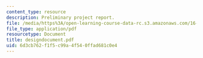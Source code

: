 ```yaml
---
content_type: resource
description: Preliminary project report.
file: /media/https%3A/open-learning-course-data-rc.s3.amazonaws.com/16-83x-space-systems-engineering-spring-2002-spring-2003/6d3cb762f1f5c99a4f540ffad681c0e4_designdocument.pdf
file_type: application/pdf
resourcetype: Document
title: designdocument.pdf
uid: 6d3cb762-f1f5-c99a-4f54-0ffad681c0e4
---
```

